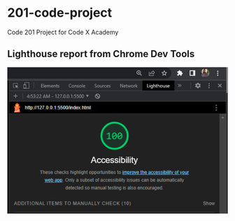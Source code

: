 # 201-code-project
Code 201 Project for Code X Academy

## Lighthouse report from Chrome Dev Tools
![Lighthouse Report](LH-4-19.png)
